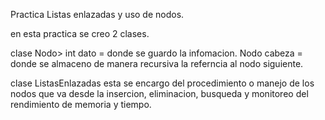 Practica Listas enlazadas y uso de nodos.

en esta practica se creo 2 clases.

clase Nodo> int dato = donde se guardo la infomacion.  Nodo cabeza = donde se almaceno de manera recursiva la referncia al nodo siguiente.

clase ListasEnlazadas esta se encargo del procedimiento o manejo de los nodos que va desde la insercion, eliminacion, busqueda y monitoreo del rendimiento de memoria y tiempo.
